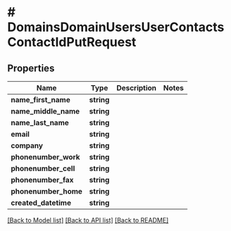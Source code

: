 # # DomainsDomainUsersUserContactsContactIdPutRequest

## Properties

Name | Type | Description | Notes
------------ | ------------- | ------------- | -------------
**name_first_name** | **string** |  |
**name_middle_name** | **string** |  |
**name_last_name** | **string** |  |
**email** | **string** |  |
**company** | **string** |  |
**phonenumber_work** | **string** |  |
**phonenumber_cell** | **string** |  |
**phonenumber_fax** | **string** |  |
**phonenumber_home** | **string** |  |
**created_datetime** | **string** |  |

[[Back to Model list]](../../README.md#models) [[Back to API list]](../../README.md#endpoints) [[Back to README]](../../README.md)
